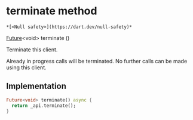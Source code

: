 


# terminate method




    *[<Null safety>](https://dart.dev/null-safety)*




[Future](https://api.flutter.dev/flutter/dart-async/Future-class.html)&lt;void> terminate
()





<p>Terminate this client.</p>
<p>Already in progress calls will be terminated. No further calls can be made
using this client.</p>



## Implementation

```dart
Future<void> terminate() async {
  return _api.terminate();
}
```







